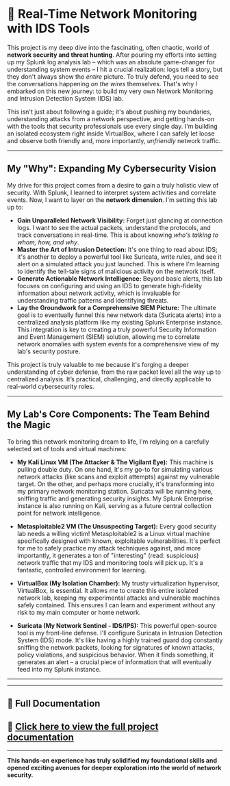 # 🚀 Real-Time Network Monitoring with IDS Tools

This project is my deep dive into the fascinating, often chaotic, world of **network security and threat hunting**. After pouring my efforts into setting up my Splunk log analysis lab – which was an absolute game-changer for understanding system events – I hit a crucial realization: logs tell a story, but they don't always show the *entire* picture. To truly defend, you need to see the conversations happening *on the wires* themselves. That's why I embarked on this new journey: to build my very own Network Monitoring and Intrusion Detection System (IDS) lab.

This isn't just about following a guide; it's about pushing my boundaries, understanding attacks from a network perspective, and getting hands-on with the tools that security professionals use every single day. I'm building an isolated ecosystem right inside VirtualBox, where I can safely let loose and observe both friendly and, more importantly, *unfriendly* network traffic.

---

## **My "Why": Expanding My Cybersecurity Vision**

My drive for this project comes from a desire to gain a truly holistic view of security. With Splunk, I learned to interpret system activities and correlate events. Now, I want to layer on the **network dimension**. I'm setting this lab up to:

* **Gain Unparalleled Network Visibility:** Forget just glancing at connection logs. I want to see the actual packets, understand the protocols, and track conversations in real-time. This is about knowing *who's talking to whom, how, and why*.
* **Master the Art of Intrusion Detection:** It's one thing to read about IDS; it's another to deploy a powerful tool like Suricata, write rules, and see it alert on a simulated attack you just launched. This is where I'm learning to identify the tell-tale signs of malicious activity on the network itself.
* **Generate Actionable Network Intelligence:** Beyond basic alerts, this lab focuses on configuring and using an IDS to generate high-fidelity information about network activity, which is invaluable for understanding traffic patterns and identifying threats.
* **Lay the Groundwork for a Comprehensive SIEM Picture:** The ultimate goal is to eventually funnel this new network data (Suricata alerts) into a centralized analysis platform like my existing Splunk Enterprise instance. This integration is key to creating a truly powerful Security Information and Event Management (SIEM) solution, allowing me to correlate network anomalies with system events for a comprehensive view of my lab's security posture.

This project is truly valuable to me because it's forging a deeper understanding of cyber defense, from the raw packet level all the way up to centralized analysis. It’s practical, challenging, and directly applicable to real-world cybersecurity roles.

---

## **My Lab's Core Components: The Team Behind the Magic**

To bring this network monitoring dream to life, I'm relying on a carefully selected set of tools and virtual machines:

* **My Kali Linux VM (The Attacker & The Vigilant Eye):** This machine is pulling double duty. On one hand, it's my go-to for simulating various network attacks (like scans and exploit attempts) against my vulnerable target. On the other, and perhaps more crucially, it's transforming into my primary network monitoring station. Suricata will be running here, sniffing traffic and generating security insights. My Splunk Enterprise instance is also running on Kali, serving as a future central collection point for network intelligence.

* **Metasploitable2 VM (The Unsuspecting Target):** Every good security lab needs a willing victim! Metasploitable2 is a Linux virtual machine specifically designed with known, exploitable vulnerabilities. It's perfect for me to safely practice my attack techniques against, and more importantly, it generates a ton of "interesting" (read: suspicious) network traffic that my IDS and monitoring tools will pick up. It's a fantastic, controlled environment for learning.

* **VirtualBox (My Isolation Chamber):** My trusty virtualization hypervisor, VirtualBox, is essential. It allows me to create this entire isolated network lab, keeping my experimental attacks and vulnerable machines safely contained. This ensures I can learn and experiment without any risk to my main computer or home network.

* **Suricata (My Network Sentinel - IDS/IPS):** This powerful open-source tool is my front-line defense. I'll configure Suricata in Intrusion Detection System (IDS) mode. It's like having a highly trained guard dog constantly sniffing the network packets, looking for signatures of known attacks, policy violations, and suspicious behavior. When it finds something, it generates an alert – a crucial piece of information that will eventually feed into my Splunk instance.

---
---

## 📖 Full Documentation
📄 [Click here to view the full project documentation](https://github.com/jmcoded0/Real-Time-Network-Monitoring-with-IDS-Tools/blob/main/Documenting.md)
---

---

**This hands-on experience has truly solidified my foundational skills and opened exciting avenues for deeper exploration into the world of network security.**
